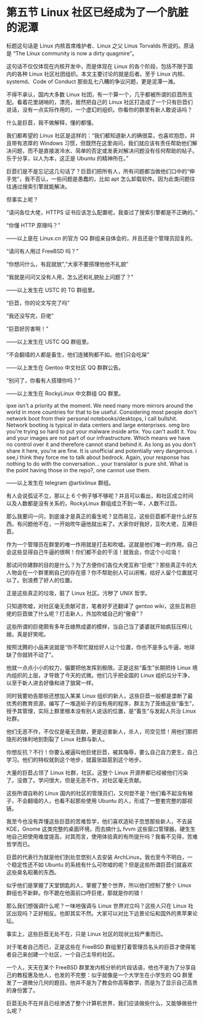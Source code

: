 # 第五节 Linux 社区已经成为了一个肮脏的泥潭

标题这句话是 Linux 内核首席维护者、Linux 之父 Linus Torvalds 所说的。原话是 “The Linux community is now a dirty quagmire”。

这句话不仅仅体现在内核开发中，而是体现在 Linux 的各个阶段，包括不限于国内的各种 Linux 社区社团组织。本文主要讨论的就是后者。至于 Linux 内核、systemd、Code of Conduct 那些乱七八糟的争议问题，更是泥潭一滩。

不得不承认，国内大多数 Linux 社团，有一个算一个，几乎都被所谓的巨苣所支配。看着花里胡哨的，漂亮，居然把自己的 Linux 社区打造成了一个只有巨苣们说话，没有一点实际作用的，一个虚幻的组织。你看你的群里有新人敢说话吗？

什么是巨苣，我不做解释，懂的都懂。

我们都希望的 Linux 社区是这样的：“我们都知道新人的确很菜，也喜欢抱怨，并且带有浓厚的 Windows 习惯，但既然在这里询问，我们就应该有责任帮助他们解决问题，而不是直接泼冷水、简单的否定或发表对解决问题没有任何帮助的帖子。乐于分享，以人为本，这正是 Ubuntu 的精神所在。”

巨苣们是不是忘记这几句话了？巨苣们把所有人，所有问题都当做他们口中的“伸手党”，我不否认，一些问题是愚蠢的，比如 apt 怎么卸载软件。因为此类问题往往通过搜索引擎就能解决。

但事实上呢？

“请问各位大佬，HTTPS 证书应该怎么配置呢，我查过了搜索引擎都是不正确的。”

“你懂 HTTP 原理吗？”

——以上是在 Linux.cn 的官方 QQ 群组亲自体会的，并且还是个管理员回复的。

“请问有人用过 FreeBSD 吗？”

“你想问什么，有屁就放”,“大家不要搭理他他不礼貌”

“我就是问问又没有人用，怎么还和礼貌扯上问题了？”

——以上发生在 USTC 的 TG 群组里。

“巨苣，你的论文写完了吗”

“我还没写完，巨佬”

“巨苣好厉害啊！”

——以上发生在 USTC QQ 群组里。

“不会翻墙的人都是畜生，他们连猪狗都不如。他们只会吃屎”

——以上发生在 Gentoo 中文社区 QQ 群群公告。

“别问了，你看有人搭理你吗？”

——以上发生在 RockyLinux 中文群组 QQ 群里。

ipxe isn't a priority at the moment.
We need many more mirrors around the world in more countries for that to be useful.
Considering most people don't network boot from their personal notebooks/desktops, I call bullshit.
Network booting is typical in data centers and large enterprises.
omg bro you're trying so hard to put your malware inside artix.
You can't audit it. 
You and your images are not part of our infrastructure.
Which means we have no control over it and therefore cannot stand behind it.
As long as you don't share it here, you're are fine. 
It is unofficial and potentially very dangerous.
i see,i think they force me to talk about bedrock.
Again, your response has nothing to do with the conversation... 
your translator is pure shit.
What is the point having those in the repo?, one cannot use them.

——以上发生在 telegram @artixlinux 群组。


有人会说孤证不立，那以上 6 个例子够不够呢？并且可以看出，和社区成立时间以及人数都是没有关系的，RockyLinux 群组成立不到一年，人数不过百。

那么我要问一问，到底谁才是真正的畜生呢？显而易见，这些巨苣都不是什么好东西。有问题他不在，一开始吹牛逼他就出来了。大家你好我好，互吹大佬，互捧巨苣。

作为一个管理员在群里的唯一作用就是打击和吹嘘。这就是他们唯一的作用。自己会这些显得自己牛逼的很啊！你们都不会的干活！就我会，你这个小垃圾！

那试问你建群的目的是什么？为了方便你们各位大佬互称“巨佬”？那些真正牛的大人物会在一个群里刷自己的存在感？你不帮助别人可以闭嘴，给好人留个位置就可以了。别浪费了好人的位置。

正是这些真正的垃圾，脏了 Linux 社区。污秽了 UNIX 哲学。

只知道吹嘘，对社区毫无贡献可言，笔者好歹还翻译了 gentoo wiki，这些互称巨佬的巨苣做了什么呢？打击新人，外加吹嘘自己的“傲骨”？

这些所谓的巨佬颇有多年丑媳熬成婆的模样，当自己当了婆婆就开始疯狂压榨儿媳。真是好笑呢。

按照沈腾的小品来说就是“你不帮忙就给好人让个位置，你也不是多么牛逼，地球缺了你就转不动了”。

他就一点点小小的权力，偏要把他发挥到极限。正是这些“畜生”长期把持 Linux 境内组织的上层，才导致了今天的式微。他们几乎把全国的 Linux 组织瓜分干净，以至于新人进去好像和进了狼窝一样。

同时我要劝告那些还想加入某某 Linux 组织的新人，这些巨苣一般都是垄断了最优秀的教育资源，编写了一堆造轮子的没有用的程序，群主为了笼络这些“畜生”，授予其管理，实际上群里根本没有别人说话的位置，是“畜生”与发起人共治 Linux 社群。

他们无恶不作，不仅仅是毫无贡献，更是迫害新人，杀人，司空见惯！用他们那把隐形的锋利地到割裂了 Linux 社群与新人。

你想反抗？不行！你要么被逼叫他巨佬巨苣，被其侮辱，要么自己自力更生，自己学习。他们的特权就到这个地步，就嚣张跋扈到这个地步。

大量的巨苣占领了 Linux 社群，社区。这整个 Linux 开源界都已经被他们污染了。没救了。学问很大，但是无恶不作，对社区毫无贡献。

这些所谓自称的 Linux 国内的社区的管理员们，又何尝不是？他们看不起没有梯子，不会翻墙的人，也看不起那些使用 Ubuntu 的人，形成了一整套完整的鄙视链。

我至今也没有弄懂这些巨苣的苦难哲学，他们喜欢造轮子忽悠那些新人，不去装 KDE，Gnome 这类完整的桌面环境，而去搞什么 fvvm 这些窗口管理器。硬生生地自己把使用难度提高，对其而言，使用体验真的有所提升吗？我看不见得，苦难哲学而已。

巨苣的代表行为就是他们到处忽悠别人去安装 ArchLinux。我也至今不明白，一个稳定性还不如 Ubuntu 的系统有什么可吹嘘的呢？但是这些所谓巨苣们就喜欢这些臭名昭著的东西。

似乎他们是掌握了天堂钥匙的人，掌握了整个世界，所以他们控制了整个 Linux 群组也不新鲜。你不跪在他面前口呼巨佬，那就是你的错！

那么我们想强调什么呢？一味地强调与 Linux 世界对立吗？这些人只在 Linux 社区出现吗？正好相反。也即其实不然。大家可以对比下远景论坛和国外的黑苹果论坛。

事实上，这些巨苣无处不在，只是 Linux 社区的现状比较严重而已。

对于笔者自己而已，正是这些在 FreeBSD 群组里打着管理员名头的巨苣才使得笔者自己来创建一个社区，一个自己主导的社区。

一个人，天天在某个 FreeBSD 群里发内核分析的片段话语，他也不是为了分享自己的教程惠及他人，也发的不完整：似乎就像是一个大学生在小学生的 QQ 群里发了一道微分几何的题目。他并不是为了教会你高等数学，而是为了显示自己高贵的身份罢了。

巨苣无处不在并且已经渗透了整个计算机世界，我们应该做些什么，又能够做些什么呢？

